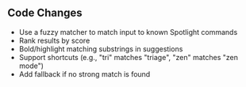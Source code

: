## Code Changes

- Use a fuzzy matcher to match input to known Spotlight commands
- Rank results by score
- Bold/highlight matching substrings in suggestions
- Support shortcuts (e.g., "tri" matches "triage", "zen" matches "zen mode")
- Add fallback if no strong match is found
